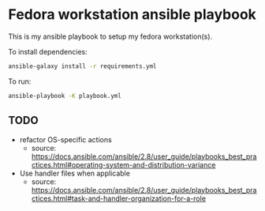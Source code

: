 # Fedora workstation ansible playbook

This is my ansible playbook to setup my fedora workstation(s).

To install dependencies:
```bash
ansible-galaxy install -r requirements.yml
```

To run: 
```bash
ansible-playbook -K playbook.yml
```

## TODO

- refactor OS-specific actions
    - source: https://docs.ansible.com/ansible/2.8/user_guide/playbooks_best_practices.html#operating-system-and-distribution-variance
- Use handler files when applicable
    - source: https://docs.ansible.com/ansible/2.8/user_guide/playbooks_best_practices.html#task-and-handler-organization-for-a-role
